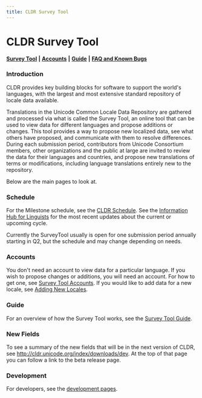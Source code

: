 ```yaml
---
title: CLDR Survey Tool
---
```


# CLDR Survey Tool

[**Survey Tool**](https://st.unicode.org/cldr-apps/v#locales///) **|** [**Accounts**](/index/survey-tool/survey-tool-accounts) **|** [**Guide**](/translation/getting-started/guide) **|** [**FAQ and Known Bugs**](/index/survey-tool/faq-and-known-bugs)

### Introduction

CLDR provides key building blocks for software to support the world's languages, with the largest and most extensive standard repository of locale data available.

Translations in the Unicode Common Locale Data Repository are gathered and processed via what is called the Survey Tool, an online tool that can be used to view data for different languages and propose additions or changes. This tool provides a way to propose new localized data, see what others have proposed, and communicate with them to resolve differences. During each submission period, contributors from Unicode Consortium members, other organizations and the public at large are invited to review the data for their languages and countries, and propose new translations of terms or modifications, including language translations entirely new to the repository.

Below are the main pages to look at.

### Schedule

For the Milestone schedule, see the [CLDR Schedule](/index/draft-schedule). See the [Information Hub for Linguists](/translation) for the most recent updates about the current or upcoming cycle.

Currently the SurveyTool usually is open for one submission period annually starting in Q2, but the schedule and may change depending on needs.

### Accounts

You don't need an account to view data for a particular language. If you wish to propose changes or additions, you will need an account. For how to get one, see [Survey Tool Accounts](/index/survey-tool/survey-tool-accounts). If you would like to add data for a new locale, see [Adding New Locales](/requesting_changes/adding-new-locales).

### Guide

For an overview of how the Survey Tool works, see the [Survey Tool Guide](/translation/getting-started/guide).

### New Fields

To see a summary of the new fields that will be in the next version of CLDR, see http://cldr.unicode.org/index/downloads/dev. At the top of that page you can follow a link to the beta release page.

### Development

For developers, see the [development pages](/development/cldr-development-site).

